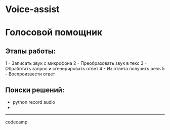 # Voice-assist
# Голосовой помощник

## Этапы работы:
1 - Записать звук с микрофона
2 - Преобразовать звук в текс
3 - Обработать запрос и сгенирировать ответ
4 - Из ответа получить речь
5 - Воспроизвести ответ

## Поиски решений:
- python record audio
- 


----------------
codecamp